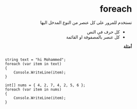 <div dir="rtl">

# foreach

تستخدم للمرور على كل عنصر من النوع المدخل اليها 

- كل حرف في النص 
- كل عنصر بالمصفوفة او القائمة


**أمثلة**

<div dir="ltr">


```

            string text = "hi Mohammed";
            foreach (var item in text)
            {
                Console.WriteLine(item);
            }
```

```
            int[] nums = { 4, 2, 7, 4, 2, 5, 6 };
            foreach (var item in nums)
            {
                Console.WriteLine(item);
            }
```
